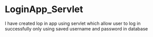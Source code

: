 # LoginApp_Servlet
I have created lop in app using servlet which allow user to log in successfully only using saved username and password in database
